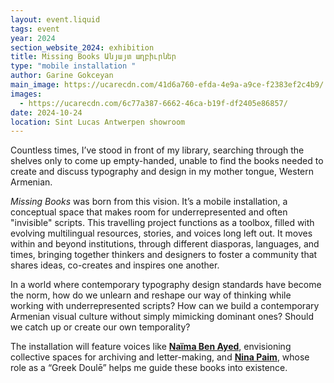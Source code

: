 ```yaml
---
layout: event.liquid
tags: event
year: 2024
section_website_2024: exhibition
title: Missing Books Անյայտ աղբիւրներ
type: "mobile installation "
author: Garine Gokceyan
main_image: https://ucarecdn.com/41d6a760-efda-4e9a-a9ce-f2383ef2c4b9/
images:
  - https://ucarecdn.com/6c77a387-6662-46ca-b19f-df2405e86857/
date: 2024-10-24
location: Sint Lucas Antwerpen showroom
---
```

Countless times, I’ve stood in front of my library, searching through the shelves only to come up empty-handed, unable to find the books needed to create and discuss typography and design in my mother tongue, Western Armenian. 

*Missing Books* was born from this vision. It’s a mobile installation, a conceptual space that makes room for underrepresented and often "invisible" scripts. This travelling project functions as a toolbox, filled with evolving multilingual resources, stories, and voices long left out. It moves within and beyond institutions, through different diasporas, languages, and times, bringing together thinkers and designers to foster a community that shares ideas, co-creates and inspires one another.

In a world where contemporary typography design standards have become the norm, how do we unlearn and reshape our way of thinking while working with underrepresented scripts? How can we build a contemporary Armenian visual culture without simply mimicking dominant ones? Should we catch up or create our own temporality?

The installation will feature voices like **[Naïma Ben Ayed](https://naimabenayedbureau.com/about)**, envisioning collective spaces for archiving and letter-making, and **[Nina Paim](http://www.ninapaim.com)**, whose role as a “Greek Doulē” helps me guide these books into existence.
